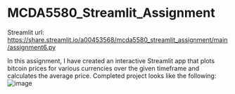 # MCDA5580_Streamlit_Assignment

Streamlit url: https://share.streamlit.io/a00453568/mcda5580_streamlit_assignment/main/assignment6.py

In this assignment, I have created an interactive Streamlit app that plots bitcoin prices for
various currencies over the given timeframe and calculates the average price.
Completed project looks like the following:
![image](https://user-images.githubusercontent.com/90723999/163969144-fde6b2e3-9bc1-4225-91c9-e5b09c9b9d21.png)
